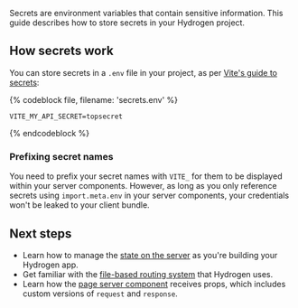 Secrets are environment variables that contain sensitive information. This guide describes how to store secrets in your Hydrogen project.

## How secrets work

You can store secrets in a `.env` file in your project, as per [Vite's guide to secrets](https://vitejs.dev/guide/env-and-mode.html#env-files):

{% codeblock file, filename: 'secrets.env' %}
```
VITE_MY_API_SECRET=topsecret
```
{% endcodeblock %}

### Prefixing secret names

You need to prefix your secret names with `VITE_` for them to be displayed within your server components. However, as long as you only reference secrets using `import.meta.env` in your server components, your credentials won't be leaked to your client bundle.

## Next steps

- Learn how to manage the [state on the server](/api/hydrogen/framework/server-state) as you're building your Hydrogen app.
- Get familiar with the [file-based routing system](/api/hydrogen/framework/routes) that Hydrogen uses.
- Learn how the [page server component](/api/hydrogen/framework/pages) receives props, which includes custom versions of `request` and `response`.
